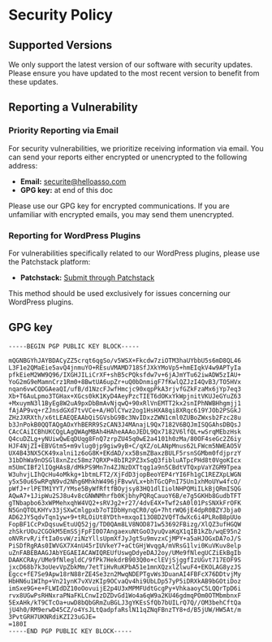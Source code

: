 # Security Policy

## Supported Versions

We only support the latest version of our software with security updates. Please ensure you have updated to the most recent version to benefit from these updates.

## Reporting a Vulnerability

### Priority Reporting via Email

For security vulnerabilities, we prioritize receiving information via email. You can send your reports either encrypted or unencrypted to the following address:

- **Email:** securite@helloasso.com
- **GPG key:** at end of this doc

Please use our GPG key for encrypted communications. If you are unfamiliar with encrypted emails, you may send them unencrypted.

### Reporting for WordPress Plugins

For vulnerabilities specifically related to our WordPress plugins, please use the Patchstack platform:

- **Patchstack:** [Submit through Patchstack](https://patchstack.com/database/vdp/helloasso)

This method should be used exclusively for issues concerning our WordPress plugins.

## GPG key
```
-----BEGIN PGP PUBLIC KEY BLOCK-----

mQGNBGYhJAYBDACyZZ5crqt6qgSo/v5WSX+Fkcdw7ziOTM3haUYbbU5s6mD8QL46
L3F1e2QMaEie5avQ4jnmuYO+REsuVMAMD718SfJXkYMoVp5+hmEIqkV4w9APTyIa
pfkEieM2WW9Q96/IXGHJILiCrXF+shB5cPQksfdw7v+6jAJmYTu62iwADW5zIAU+
YoG2mG9eMamnCrz1Rm0+8BwtUA6upZr+uQ0bDnmigF7fKwlQZJzI4QvB3/TO5HVx
nqan6vwCQDGAeaQI/ufB/d1NzcFJwfHmcjc90xqpPkA3rjvfGZkFzaMx6jYp7eq3
Xb+T6AuLpmo3TGHax+XGcs0kK1KyD4AeyPzcTIET6dOKxYkWpjnitVKUJeGYuZ63
+MxuymN3l1ByEg8W2uA9pxDbBmAvNjqwQ+90xRlVnEMTT2kx2snIPhNWBHhgmjj1
fAjAP9vq+rZJnsdGXd7tvVCe+A/HOlCYwz2og1HsHXA8qi8XRqc619YJOb2PSGkJ
ZHzJXRXth/x6tLEAEQEAAbQiSGVsbG9Bc3NvIDxzZWN1cml0ZUBoZWxsb2Fzc28u
b3JnPokB0QQTAQgAOxYhBERR9SzCAN3J4MAnajL9Qx7182V6BQJmISQGAhsDBQsJ
CAcCAiICBhUKCQgLAgQWAgMBAh4HAheAAAoJEDL9Qx7182V6lfQL+wSrqMEbzHsk
Q4cuDZLg+yNUiwQwEqDUqg8FnQ7zrpZU45q0wE2a4101h0zMa/80OF4seGc2Z6iy
HJF4NjZI+EBVGtm5+m9vlug0jp9giw9yB+C/qXZ/oLANpMnus62LFWcm5NWEAO5V
UX4B43NX5CK49xalni1z6oG8K+EKdAD/xx5BsmZBaxzBULF5rsnSGMbm0fdjprzY
31bDhWa9nOSGl8xnZzc58mz7QRXP+8bIR2PZ3xSqQ3fibluATpcPHd8t0VgoKIcx
m5UmCIBf2lIQgHAsB/dMkPS9Mn7n4ZJNzDXTtqg1a9n5CBdtVTQxpVaYZGM9Tpea
W3uhvjLIhQcHu4oMkkg+1btmLFT2/XjFdD3jopBeoYEP4rYI6Fh1gC1REZXpLWGN
y5x50u65wRPqN9vd2Nhg6MhkhW496jFBvwVLx+bhTGcQPnI75Un1xhMoUYw4fcO/
pWfJ+rlPETM1YYT/YMse5ByWfRftfBOyjsy83HQ1dlIiolNHPQMiILkBjQRmISQG
AQwA7+1JipWu2SJ8u4v8cGNWNMhrfb0KjbhyPQRqCauoY6B/e7g5GKHb8GudbTFT
gTNbapbo63xWPMehxqhW4VQ2+sRVJg2+r27/4dvE4X+Twf2sA0l01PsSNXkFrOFK
N5GnQTOLKHYv33jSXwCmlgpxb7oTIDbHynqCR0/qG+7htrWQ6jE4dpR0BZYJbja0
AD62JY5qdvTqn1yw+9+tRLOiUt8YDth+mxqoI13O8D2VQfTdwXc6i4PLRoB8pUUo
FopBF1CcPxDqsuwEtuUQ52jg/TD0QAm8LV8NOD871w53692FBizg/XlQZ3ufHGQW
zhSkrUOu2CGOkM5EmSSjFpFI0O7AngaexuNtGoO3yuQvaKqX1qIB1kZb/wqE95n2
oNVRrvR/iftIa0svW/ziNzYllsUpmXfJyJgt5u9mvzxCjMPY+a5aHJOGxDA7oJ/S
PiSDfRgRAs0IWVGX7X4nU45rIUVkeY7+aCtGHjWvqgA/mVRsG1lvi0KuVKuv8elp
uZnFABEBAAGJAbYEGAEIACAWIQREUfUswgDdyeDAJ2oy/UMe9fNlegUCZiEkBgIb
DAAKCRAy/UMe9fNlegldC/9fPk7HekdrB903Q0o+clEVjSjggfIzUGvt717EOF9S
jxcD68b7k3oUevVpZbkMm/7etTiHvRuKPbA51e1mnXQzxlZlwuF4+EKOLAG8yzJS
Egcc+fE7Se9Apw18rN88rZE4Se3zn2MwqNDEPTgvWs3DuanAI4FBFcX76DDtvjMy
HbHN6u1WIhp+Vn21ynK7vXVzKIp9OCvaQv4hi9UbLDp57yP5iDRXkAB9bGOtiDoz
imSxe9G+e+FLWIdDZ10oOovuijE2p4U3xMPMFUdtGcgPy+VhkaaoyC5LQQrTpD6i
rvx8UGwPsRHNxraPNaFKLCnwIzDZDvGd1Wo4a6qW9a2KU46gdmqPOm0OTMbmbnxF
5ExAHk/kT9CTcOa+uwD8bQbGRmZuBGLJ3gYKEsSfQb7bUILrQ7Q//OM3behCftQa
jU4h0/RM9erwD45CZ/o4YsJLtQadpfaRslN11qZNqFBnzTY8+d/B5jUW/HW5At/m
3PvtGRH7UKNRdiKZI23uGJE=
=180I
-----END PGP PUBLIC KEY BLOCK-----
```
